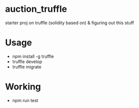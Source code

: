 # auction_truffle
starter proj on truffle (solidity based on) &amp; figuring out this stuff
# Usage
- npm install -g truffle
- truffle develop
- truffle migrate

# Working
- npm run test